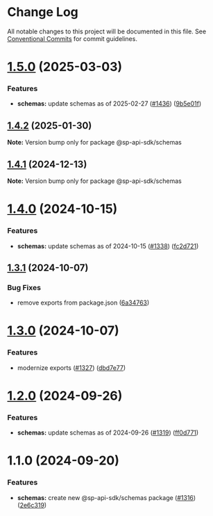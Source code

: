 # Change Log

All notable changes to this project will be documented in this file.
See [Conventional Commits](https://conventionalcommits.org) for commit guidelines.

# [1.5.0](https://github.com/bizon/selling-partner-api-sdk/compare/@sp-api-sdk/schemas@1.4.2...@sp-api-sdk/schemas@1.5.0) (2025-03-03)

### Features

* **schemas:** update schemas as of 2025-02-27 ([#1436](https://github.com/bizon/selling-partner-api-sdk/issues/1436)) ([9b5e01f](https://github.com/bizon/selling-partner-api-sdk/commit/9b5e01fce657e59b22e093ce1c8a6ed7d65f3f4e))

## [1.4.2](https://github.com/bizon/selling-partner-api-sdk/compare/@sp-api-sdk/schemas@1.4.1...@sp-api-sdk/schemas@1.4.2) (2025-01-30)

**Note:** Version bump only for package @sp-api-sdk/schemas

## [1.4.1](https://github.com/bizon/selling-partner-api-sdk/compare/@sp-api-sdk/schemas@1.4.0...@sp-api-sdk/schemas@1.4.1) (2024-12-13)

**Note:** Version bump only for package @sp-api-sdk/schemas

# [1.4.0](https://github.com/bizon/selling-partner-api-sdk/compare/@sp-api-sdk/schemas@1.3.1...@sp-api-sdk/schemas@1.4.0) (2024-10-15)

### Features

* **schemas:** update schemas as of 2024-10-15 ([#1338](https://github.com/bizon/selling-partner-api-sdk/issues/1338)) ([fc2d721](https://github.com/bizon/selling-partner-api-sdk/commit/fc2d7217166e4828f8f369d795fcbe1f768bb46b))

## [1.3.1](https://github.com/bizon/selling-partner-api-sdk/compare/@sp-api-sdk/schemas@1.3.0...@sp-api-sdk/schemas@1.3.1) (2024-10-07)

### Bug Fixes

* remove exports from package.json ([6a34763](https://github.com/bizon/selling-partner-api-sdk/commit/6a347634f8089f511a393ad481a93796431e8947))

# [1.3.0](https://github.com/bizon/selling-partner-api-sdk/compare/@sp-api-sdk/schemas@1.2.0...@sp-api-sdk/schemas@1.3.0) (2024-10-07)

### Features

* modernize exports ([#1327](https://github.com/bizon/selling-partner-api-sdk/issues/1327)) ([dbd7e77](https://github.com/bizon/selling-partner-api-sdk/commit/dbd7e77ebe5d64131a46671df332fdf66f8b0e0c))

# [1.2.0](https://github.com/bizon/selling-partner-api-sdk/compare/@sp-api-sdk/schemas@1.1.0...@sp-api-sdk/schemas@1.2.0) (2024-09-26)

### Features

* **schemas:** update schemas as of 2024-09-26 ([#1319](https://github.com/bizon/selling-partner-api-sdk/issues/1319)) ([ff0d771](https://github.com/bizon/selling-partner-api-sdk/commit/ff0d7715b10d43633be7d553ac4483d73695cd14))

# 1.1.0 (2024-09-20)

### Features

* **schemas:** create new @sp-api-sdk/schemas package ([#1316](https://github.com/bizon/selling-partner-api-sdk/issues/1316)) ([2e6c319](https://github.com/bizon/selling-partner-api-sdk/commit/2e6c319fbc597424bf1cb5e808f8ef52f49b30cc))
